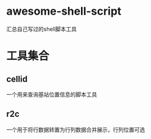 # awesome-shell-script
汇总自己写过的shell脚本工具

# 工具集合

## cellid
一个用来查询基站位置信息的脚本工具

## r2c
一个用于将行数据转置为行列数据合并展示，行列位置可选

